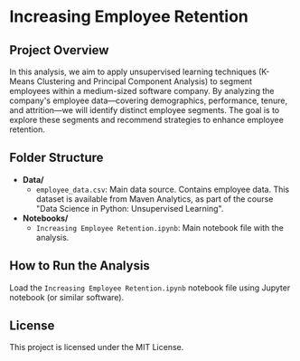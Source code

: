 # Increasing Employee Retention

## Project Overview
In this analysis, we aim to apply unsupervised learning techniques (K-Means Clustering and Principal Component Analysis) to segment employees within a medium-sized software company. By analyzing the company's employee data—covering demographics, performance, tenure, and attrition—we will identify distinct employee segments. The goal is to explore these segments and recommend strategies to enhance employee retention.

## Folder Structure

- **Data/**
  - `employee_data.csv`: Main data source. Contains employee data. This dataset is available from Maven Analytics, as part of the course "Data Science in Python: Unsupervised Learning".
- **Notebooks/**
  - `Increasing Employee Retention.ipynb`: Main notebook file with the analysis.
  
## How to Run the Analysis
Load the `Increasing Employee Retention.ipynb` notebook file using Jupyter notebook (or similar software).

## License

This project is licensed under the MIT License.
